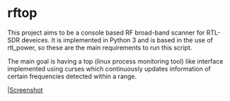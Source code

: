 # rftop
This project aims to be a console based RF broad-band scanner for RTL-SDR deveices. It is implemented in Python 3 and is based in the use of rtl_power, so these are the main requirements to run this script.

The main goal is having a top (linux process monitoring tool) like interface implemented using curses which continuously updates information of certain frequencies detected within a range.

|[Screenshot](https://raw.githubusercontent.com/jametller/rftop/master/Screenshot.png)